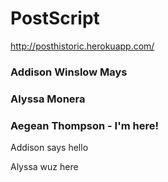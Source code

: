# PostScript
http://posthistoric.herokuapp.com/

### Addison Winslow Mays
### Alyssa Monera
### Aegean Thompson - I'm here!


Addison says hello

Alyssa wuz here
